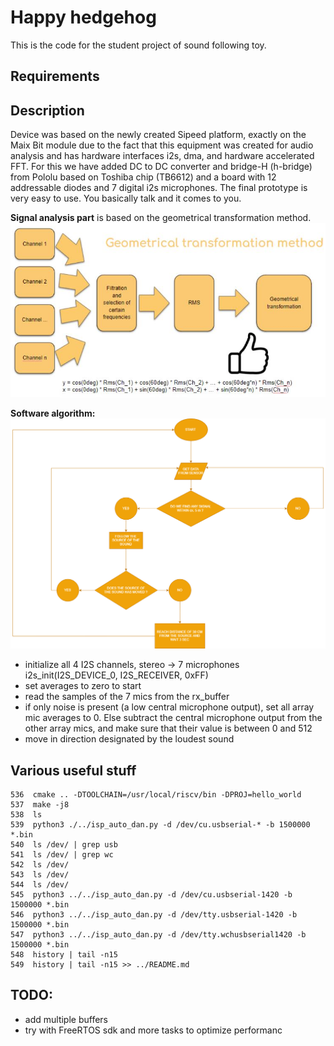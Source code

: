 # Happy hedgehog  
This is the code for the student project of sound following toy. 

## Requirements
## Description
Device was based on the newly created Sipeed platform, exactly on the Maix Bit
module due to the fact that this equipment was created for audio analysis and has
hardware interfaces i2s, dma, and hardware accelerated FFT. For this we have
added DC to DC converter and bridge-H (h-bridge) from Pololu based on Toshiba
chip (TB6612) and a board with 12 addressable diodes and 7 digital i2s
microphones. The final prototype is very easy to use. You basically talk and it comes to you.

**Signal analysis part** is based on the geometrical transformation method. 
![Method - alt](/images/method.png "")

**Software algorithm:**
![Algorithm - alt](\algorithm.png "")
- initialize all 4 I2S channels, stereo -> 7 microphones
i2s_init(I2S_DEVICE_0, I2S_RECEIVER, 0xFF)
- set averages to zero to start
- read the samples of the 7 mics from the rx_buffer
- if only noise is present (a low central microphone output), set all array mic averages to 0. Else subtract the central microphone output from the other array mics, and make sure that their value is between 0 and 512
- move in direction designated by the loudest sound

## Various useful stuff
  ```535  mkdir build && cd build
  536  cmake .. -DTOOLCHAIN=/usr/local/riscv/bin -DPROJ=hello_world
  537  make -j8
  538  ls
  539  python3 ./../isp_auto_dan.py -d /dev/cu.usbserial-* -b 1500000 *.bin
  540  ls /dev/ | grep usb
  541  ls /dev/ | grep wc
  542  ls /dev/
  543  ls /dev/
  544  ls /dev/
  545  python3 ../../isp_auto_dan.py -d /dev/cu.usbserial-1420 -b 1500000 *.bin
  546  python3 ../../isp_auto_dan.py -d /dev/tty.usbserial-1420 -b 1500000 *.bin
  547  python3 ../../isp_auto_dan.py -d /dev/tty.wchusbserial1420 -b 1500000 *.bin
  548  history | tail -n15
  549  history | tail -n15 >> ../README.md
  
  ```
## TODO:
- add multiple buffers
- try with FreeRTOS sdk and more tasks to optimize performanc
